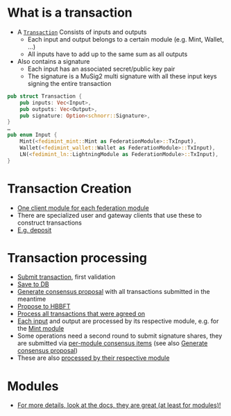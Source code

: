 # What is a transaction

- A [`Transaction`](https://github.com/fedimint/fedimint/blob/563c600287decd47e89e15e29ab478648395f378/fedimint-core/src/transaction.rs#L12-L16) Consists of inputs and outputs
  - Each input and output belongs to a certain module (e.g. Mint, Wallet, …)
  - All inputs have to add up to the same sum as all outputs
- Also contains a signature
  - Each input has an associated secret/public key pair
  - The signature is a MuSig2 multi signature with all these input keys signing the entire transaction

```rust
pub struct Transaction {
    pub inputs: Vec<Input>,
    pub outputs: Vec<Output>,
    pub signature: Option<schnorr::Signature>,
}
…
pub enum Input {
    Mint(<fedimint_mint::Mint as FederationModule>::TxInput),
    Wallet(<fedimint_wallet::Wallet as FederationModule>::TxInput),
    LN(<fedimint_ln::LightningModule as FederationModule>::TxInput),
}
```

# Transaction Creation

- [One client module for each federation module](https://github.com/fedimint/fedimint/tree/master/client/client-lib/src)
- There are specialized user and gateway clients that use these to construct transactions
- [E.g. deposit](https://github.com/fedimint/fedimint/blob/563c600287decd47e89e15e29ab478648395f378/client/client-lib/src/clients/user.rs#L103-L125)

# Transaction processing

- [Submit transaction](https://github.com/fedimint/fedimint/blob/563c600287decd47e89e15e29ab478648395f378/fedimint/src/consensus/mod.rs#L92), first validation
- [Save to DB](https://github.com/fedimint/fedimint/blob/563c600287decd47e89e15e29ab478648395f378/fedimint/src/consensus/mod.rs#L149-L152)
- [Generate consensus proposal](https://github.com/fedimint/fedimint/blob/563c600287decd47e89e15e29ab478648395f378/fedimint/src/consensus/mod.rs#L294-L335) with all transactions submitted in the meantime
- [Propose to HBBFT](https://github.com/fedimint/fedimint/blob/563c600287decd47e89e15e29ab478648395f378/fedimint/src/lib.rs#L135-L149)
- [Process all transactions that were agreed on](https://github.com/fedimint/fedimint/blob/563c600287decd47e89e15e29ab478648395f378/fedimint/src/consensus/mod.rs#L337)
- [Each input](https://github.com/fedimint/fedimint/blob/563c600287decd47e89e15e29ab478648395f378/fedimint/src/consensus/mod.rs#L348-L379) and output are processed by its respective module, e.g. for the [Mint module](https://github.com/fedimint/fedimint/blob/563c600287decd47e89e15e29ab478648395f378/modules/fedimint-mint/src/lib.rs#L195-L214)
- Some operations need a second round to submit signature shares, they are submitted via [per-module consensus items](https://github.com/fedimint/fedimint/blob/563c600287decd47e89e15e29ab478648395f378/fedimint-api/src/module/mod.rs#L141-L144) (see also [Generate consensus proposal](https://github.com/fedimint/fedimint/blob/563c600287decd47e89e15e29ab478648395f378/fedimint/src/consensus/mod.rs#L294-L335))
- These are also [processed by their respective module](https://github.com/fedimint/fedimint/blob/563c600287decd47e89e15e29ab478648395f378/modules/fedimint-mint/src/lib.rs#L120-L135)

# Modules

- [For more details, look at the docs, they are great (at least for modules)!](https://github.com/fedimint/fedimint/blob/563c600287decd47e89e15e29ab478648395f378/fedimint-api/src/module/mod.rs#L128-L248)
